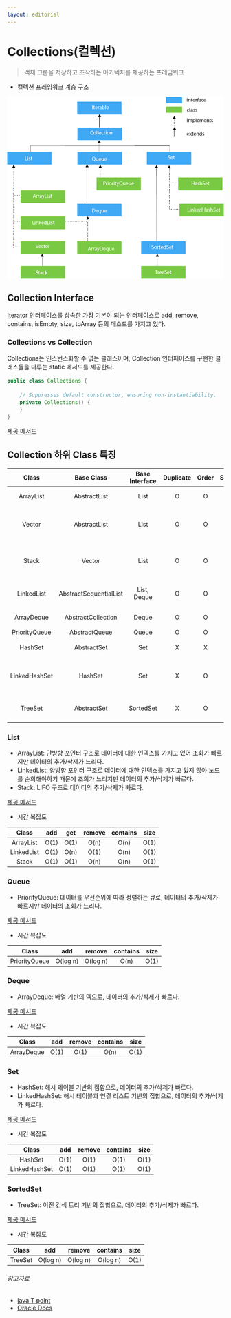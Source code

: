 ```yaml
---
layout: editorial
---
```


# Collections(컬렉션)

> 객체 그룹을 저장하고 조작하는 아키텍처를 제공하는 프레임워크

- 컬렉션 프레임워크 계층 구조

![Collection Tree Diagram](image/collections-tree.png)

## Collection Interface

Iterator 인터페이스를 상속한 가장 기본이 되는 인터페이스로 add, remove, contains, isEmpty, size, toArray 등의 메소드를 가지고 있다.

### Collections vs Collection

Collections는 인스턴스화할 수 없는 클래스이며, Collection 인터페이스를 구현한 클래스들을 다루는 static 메서드를 제공한다.

```java
public class Collections {

    // Suppresses default constructor, ensuring non-instantiability.
    private Collections() {
    }
}
```

[제공 메서드](https://docs.oracle.com/javase/8/docs/api/java/util/Collections.html)

## Collection 하위 Class 특징

|     Class     |       Base Class       | Base Interface | Duplicate | Order | Sort |         Description         |
|:-------------:|:----------------------:|:--------------:|:---------:|:-----:|:----:|:---------------------------:|
|   ArrayList   |      AbstractList      |      List      |     O     |   O   |  X   |         배열 기반의 리스트          |
|    Vector     |      AbstractList      |      List      |     O     |   O   |  X   |    동기화를 지원하는 배열 기반의 리스트     |
|     Stack     |         Vector         |      List      |     O     |   O   |  X   | Vector의 하위 클래스로 LIFO 구조의 스택 |
|  LinkedList   | AbstractSequentialList |  List, Deque   |     O     |   O   |  X   |       연결 리스트 기반의 리스트        |
|  ArrayDeque   |   AbstractCollection   |     Deque      |     O     |   O   |  X   |          배열 기반의 덱           |
| PriorityQueue |     AbstractQueue      |     Queue      |     O     |   O   |  O   |           우선순위 큐            |
|    HashSet    |      AbstractSet       |      Set       |     X     |   X   |  X   |        해시 테이블 기반의 집합        |
| LinkedHashSet |        HashSet         |      Set       |     X     |   O   |  X   |    해시 테이블과 연결 리스트 기반의 집합    |
|    TreeSet    |      AbstractSet       |   SortedSet    |     X     |   O   |  O   |       이진 검색 트리 기반의 집합       |

### List

- ArrayList: 단방향 포인터 구조로 데이터에 대한 인덱스를 가지고 있어 조회가 빠르지만 데이터의 추가/삭제가 느리다.
- LinkedList: 양방향 포인터 구조로 데이터에 대한 인덱스를 가지고 있지 않아 노드를 순회해야하기 때문에 조회가 느리지만 데이터의 추가/삭제가 빠르다.
- Stack: LIFO 구조로 데이터의 추가/삭제가 빠르다.

[제공 메서드](https://docs.oracle.com/javase/8/docs/api/java/util/List.html)

- 시간 복잡도

|   Class    | add  | get  | remove | contains | size |
|:----------:|:----:|:----:|:------:|:--------:|:----:|
| ArrayList  | O(1) | O(1) |  O(n)  |   O(n)   | O(1) |
| LinkedList | O(1) | O(n) |  O(1)  |   O(n)   | O(1) |
|   Stack    | O(1) | O(1) |  O(n)  |   O(n)   | O(1) |

### Queue

- PriorityQueue: 데이터를 우선순위에 따라 정렬하는 큐로, 데이터의 추가/삭제가 빠르지만 데이터의 조회가 느리다.

[제공 메서드](https://docs.oracle.com/javase/8/docs/api/java/util/Queue.html)

- 시간 복잡도

|     Class     |   add    |  remove  | contains | size |
|:-------------:|:--------:|:--------:|:--------:|:----:|
| PriorityQueue | O(log n) | O(log n) |   O(n)   | O(1) |

### Deque

- ArrayDeque: 배열 기반의 덱으로, 데이터의 추가/삭제가 빠르다.

[제공 메서드](https://docs.oracle.com/javase/8/docs/api/java/util/Deque.html)

- 시간 복잡도

|   Class    | add  | remove | contains | size |
|:----------:|:----:|:------:|:--------:|:----:|
| ArrayDeque | O(1) |  O(1)  |   O(n)   | O(1) |

### Set

- HashSet: 해시 테이블 기반의 집합으로, 데이터의 추가/삭제가 빠르다.
- LinkedHashSet: 해시 테이블과 연결 리스트 기반의 집합으로, 데이터의 추가/삭제가 빠르다.

[제공 메서드](https://docs.oracle.com/javase/8/docs/api/java/util/Set.html)

- 시간 복잡도

|     Class     | add  | remove | contains | size |
|:-------------:|:----:|:------:|:--------:|:----:|
|    HashSet    | O(1) |  O(1)  |   O(1)   | O(1) |
| LinkedHashSet | O(1) |  O(1)  |   O(1)   | O(1) |

### SortedSet

- TreeSet: 이진 검색 트리 기반의 집합으로, 데이터의 추가/삭제가 빠르다.

[제공 메서드](https://docs.oracle.com/javase/8/docs/api/java/util/SortedSet.html)

- 시간 복잡도

|  Class  |   add    |  remove  | contains | size |
|:-------:|:--------:|:--------:|:--------:|:----:|
| TreeSet | O(log n) | O(log n) | O(log n) | O(1) |

###### 참고자료

- [java T point](https://www.javatpoint.com/collections-in-java)
- [Oracle Docs](https://docs.oracle.com/javase/8/docs/api/)
